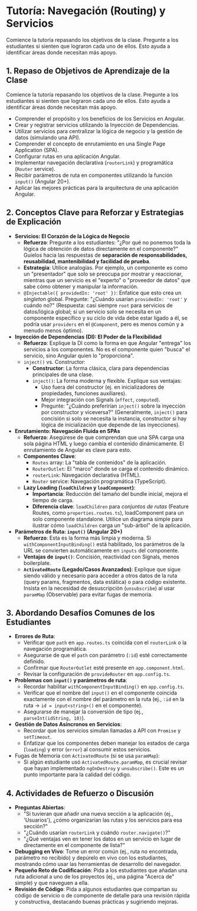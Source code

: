 # Tutoría: Navegación (Routing) y Servicios

Comience la tutoría repasando los objetivos de la clase. Pregunte a los estudiantes si sienten que lograron cada uno de ellos. Esto ayuda a identificar áreas donde necesitan más apoyo.

## 1. Repaso de Objetivos de Aprendizaje de la Clase

Comience la tutoría repasando los objetivos de la clase. Pregunte a los estudiantes si sienten que lograron cada uno de ellos. Esto ayuda a identificar áreas donde necesitan más apoyo.

- Comprender el propósito y los beneficios de los Servicios en Angular.
- Crear y registrar servicios utilizando la Inyección de Dependencias.
- Utilizar servicios para centralizar la lógica de negocio y la gestión de datos (simulando una API).
- Comprender el concepto de enrutamiento en una Single Page Application (SPA).
- Configurar rutas en una aplicación Angular.
- Implementar navegación declarativa (`routerLink`) y programática (`Router` service).
- Recibir parámetros de ruta en componentes utilizando la función `input()` (Angular 20+).
- Aplicar las mejores prácticas para la arquitectura de una aplicación Angular.

## 2. Conceptos Clave para Reforzar y Estrategias de Explicación

- **Servicios: El Corazón de la Lógica de Negocio**
  - **Refuerzo**: Pregunte a los estudiantes: "¿Por qué no ponemos toda la lógica de obtención de datos directamente en el componente?" Guíelos hacia las respuestas de **separación de responsabilidades, reusabilidad, mantenibilidad y facilidad de prueba**.
  - **Estrategia**: Utilice analogías. Por ejemplo, un componente es como un "presentador" que solo se preocupa por mostrar y reaccionar, mientras que un servicio es el "experto" o "proveedor de datos" que sabe cómo obtener y manipular la información.
  - `@Injectable({ providedIn: 'root' })`: Enfatice que esto crea un _singleton_ global. Pregunte: "¿Cuándo usarían `providedIn: 'root'` y cuándo no?" (Respuesta: casi siempre `root` para servicios de datos/lógica global; si un servicio solo se necesita en un componente específico y su ciclo de vida debe estar ligado a él, se podría usar `providers` en el `@Component`, pero es menos común y a menudo menos óptimo).
- **Inyección de Dependencias (DI): El Poder de la Flexibilidad**
  - **Refuerzo**: Explique la DI como la forma en que Angular "entrega" los servicios a los componentes. No es el componente quien "busca" el servicio, sino Angular quien lo "proporciona".
  - `inject()` vs. Constructor:
    - **Constructor**: La forma clásica, clara para dependencias principales de una clase.
    - `inject()`: La forma moderna y flexible. Explique sus ventajas:
      - Uso fuera del constructor (ej. en inicializadores de propiedades, funciones auxiliares).
      - Mejor integración con Signals (`effect`, `computed`).
      - Pregunte: "¿Cuándo preferirían `inject()` sobre la inyección por constructor y viceversa?" (Generalmente, `inject()` para concisión si solo se necesita la instancia, constructor si hay lógica de inicialización que depende de las inyecciones).
- **Enrutamiento: Navegación Fluida en SPAs**
  - **Refuerzo**: Asegúrese de que comprendan que una SPA carga una sola página HTML y luego cambia el contenido dinámicamente. El enrutamiento de Angular es clave para esto.
  - **Componentes Clave**:
    - `Routes` array: La "tabla de contenidos" de la aplicación.
    - `RouterOutlet`: El "marco" donde se carga el contenido dinámico.
    - `routerLink`: Navegación declarativa (HTML).
    - `Router` service: Navegación programática (TypeScript).
  - **Lazy Loading (`loadChildren` y `loadComponent`)**:
    - **Importancia**: Reducción del tamaño del bundle inicial, mejora el tiempo de carga.
    - **Diferencia clave**: `loadChildren` para _conjuntos de rutas_ (Feature Routes, como `properties.routes.ts`), loadComponent para un solo componente standalone. Utilice un diagrama simple para ilustrar cómo `loadChildren` carga un "sub-árbol" de la aplicación.
- **Parámetros de Ruta: `input()` (Angular 20+)**
  - **Refuerzo**: Esta es la forma más limpia y moderna. Si `withComponentInputBinding()` está habilitado, los parámetros de la URL se convierten automáticamente en `inputs` del componente.
  - **Ventajas de `input()`**: Concisión, reactividad con Signals, menos boilerplate.
  - **`ActivatedRoute` (Legado/Casos Avanzados)**: Explique que sigue siendo válido y necesario para acceder a otros datos de la ruta (query params, fragmentos, data estática) o para código existente. Insista en la necesidad de desuscripción (`unsubscribe`) al usar `paramMap` (Observable) para evitar fugas de memoria.

## 3. Abordando Desafíos Comunes de los Estudiantes

- **Errores de Ruta**:
  - Verificar que `path` en `app.routes.ts` coincida con el `routerLink` o la navegación programática.
  - Asegurarse de que el `path` con parámetro (`:id`) esté correctamente definido.
  - Confirmar que `RouterOutlet` esté presente en `app.component.html`.
  - Revisar la configuración de `provideRouter` en `app.config.ts`.
- **Problemas con `input()` y parámetros de ruta**:
  - Recordar habilitar `withComponentInputBinding()` en `app.config.ts`.
  - Verificar que el nombre del `input()` en el componente coincida exactamente con el nombre del parámetro en la ruta (ej., `:id` en la ruta -> `id = input<string>()` en el componente).
  - Asegurarse de manejar la conversión de tipo (ej., `parseInt(idString, 10)`).
- **Gestión de Datos Asíncronos en Servicios**:
  - Recordar que los servicios simulan llamadas a API con `Promise` y `setTimeout`.
  - Enfatizar que los componentes deben manejar los estados de carga (`loading`) y error (`error`) al consumir estos servicios.
- Fugas de Memoria con `ActivatedRoute` (si se usa `paramMap`):
  - Si algún estudiante usó `ActivatedRoute.paramMap`, es crucial revisar que hayan implementado `ngOnDestroy` y `unsubscribe()`. Este es un punto importante para la calidad del código.

## 4. Actividades de Refuerzo o Discusión

- **Preguntas Abiertas**:
  - "Si tuvieran que añadir una nueva sección a la aplicación (ej., 'Usuarios'), ¿cómo organizarían las rutas y los servicios para esa sección?"
  - "¿Cuándo usarían `routerLink` y cuándo `router.navigate()`?"
  - "¿Qué ventajas ven en tener los datos en un servicio en lugar de directamente en el componente de lista?"
- **Debugging en Vivo**: Tome un error común (ej., ruta no encontrada, parámetro no recibido) y depúrelo en vivo con los estudiantes, mostrando cómo usar las herramientas de desarrollo del navegador.
- **Pequeño Reto de Codificación**: Pida a los estudiantes que añadan una ruta adicional a uno de los proyectos (ej., una página "Acerca de" simple) y que naveguen a ella.
- **Revisión de Código**: Pida a algunos estudiantes que compartan su código de servicio o de componente de detalle para una revisión rápida y constructiva, destacando buenas prácticas y sugiriendo mejoras.
